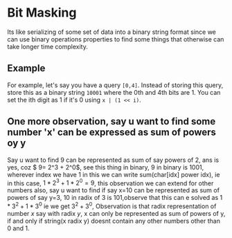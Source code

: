# Bit Masking

Its like serializing of  some set of data into a binary string format since we can use binary operations properties to find some things that otherwise can take longer time complexity.

## Example

For example, let's say you have a query `[0,4]`. Instead of storing this query, store this as a binary string `10001` where the 0th and 4th bits are 1. You can set the ith digit as 1 if it's 0 using `x | (1 << i)`.

## One more observation, say u want to find some number 'x' can be expressed as sum of powers oy y
Say u want to find 9 can be represented as sum of say powers of 2, ans is yes, coz $ 9= 2^3 + 2^0$, see this thing in binary, 9 in binary is $1001$, wherever index we have 1 in this we can write sum(char[idx] power idx), ie in this case, $1*2^3 + 1*2^0 = 9$, this observation we can extend for other numbers also, say u want to find if say x=10 can be represented as sum of powers of say y=3, 10 in radix of 3 is $101$,observe that this can e solved as $1*3^2 + 1*3^0$ ie we get $3^2+3^0$, 
Observation is that radix representation of number $x$ say with radix $y$, x can only be represented as sum of powers of y, if and only if string(x radix y) doesnt contain any other numbers other than 0 and 1.
